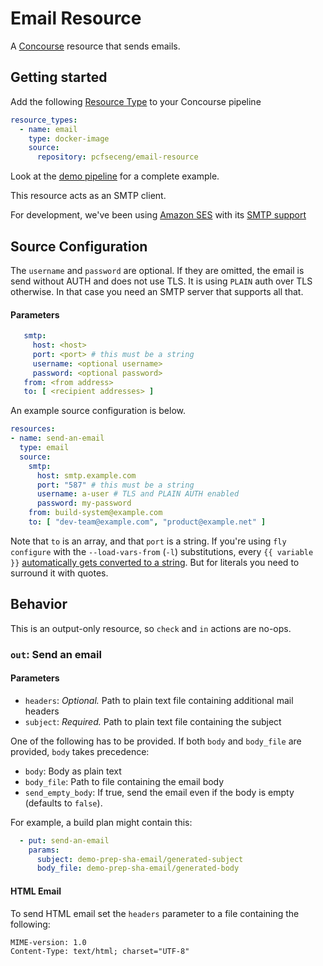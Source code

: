 # Email Resource

A [Concourse](http://concourse.ci) resource that sends emails.

## Getting started
Add the following [Resource Type](http://concourse.ci/configuring-resource-types.html) to your Concourse pipeline
```yaml
resource_types:
  - name: email
    type: docker-image
    source:
      repository: pcfseceng/email-resource
```

Look at the [demo pipeline](https://github.com/pivotal-cf/email-resource/blob/master/ci/demo-pipeline.yml) for a complete example.

This resource acts as an SMTP client.

For development, we've been using [Amazon SES](https://aws.amazon.com/ses/) with its [SMTP support](http://docs.aws.amazon.com/ses/latest/DeveloperGuide/smtp-credentials.html)

## Source Configuration

The `username` and `password` are optional. If they are omitted, the email is send without AUTH and does not use TLS.
It is using `PLAIN` auth over TLS otherwise. In that case you need an SMTP server that supports all that.

#### Parameters

```yaml
   smtp:
     host: <host>
     port: <port> # this must be a string
     username: <optional username>
     password: <optional password>
   from: <from address>
   to: [ <recipient addresses> ]
```

An example source configuration is below.
```yaml
resources:
- name: send-an-email
  type: email
  source:
    smtp:
      host: smtp.example.com
      port: "587" # this must be a string
      username: a-user # TLS and PLAIN AUTH enabled
      password: my-password
    from: build-system@example.com
    to: [ "dev-team@example.com", "product@example.net" ]
```
Note that `to` is an array, and that `port` is a string.
If you're using `fly configure` with the `--load-vars-from` (`-l`) substitutions, every `{{ variable }}` 
[automatically gets converted to a string](http://concourse.ci/fly-cli.html).
But for literals you need to surround it with quotes.

## Behavior

This is an output-only resource, so `check` and `in` actions are no-ops.

### `out`: Send an email

#### Parameters

* `headers`: *Optional.* Path to plain text file containing additional mail headers
* `subject`: *Required.* Path to plain text file containing the subject

One of the following has to be provided. If both `body` and `body_file` are provided, `body` takes precedence:
* `body`: Body as plain text
* `body_file`: Path to file containing the email body
* `send_empty_body`: If true, send the email even if the body is empty (defaults to `false`).

For example, a build plan might contain this:
```yaml
  - put: send-an-email
    params:
      subject: demo-prep-sha-email/generated-subject
      body_file: demo-prep-sha-email/generated-body
```

#### HTML Email

To send HTML email set the `headers` parameter to a file containing the following:

```
MIME-version: 1.0
Content-Type: text/html; charset="UTF-8"
```
